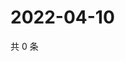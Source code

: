 # 2022-04-10

共 0 条

<!-- BEGIN WEIBO -->
<!-- 最后更新时间 Sun Apr 10 2022 07:00:57 GMT+0800 (China Standard Time) -->

<!-- END WEIBO -->
